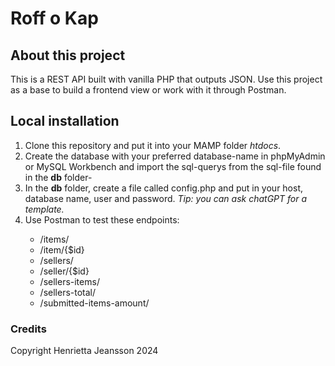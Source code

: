 <!-- @format -->

# Roff o Kap

<h2>About this project</h2>

This is a REST API built with vanilla PHP that outputs JSON. Use this project as
a base to build a frontend view or work with it through Postman.

<h2>Local installation</h2>

<ol>
<li>Clone this repository and put it into your MAMP folder <i>htdocs</i>.</li>
<li>Create the database with your preferred database-name in phpMyAdmin or MySQL Workbench and import the sql-querys from the sql-file found in the <b>db</b> folder-</li>
<li>In the <b>db</b> folder, create a file called config.php and put in your host, database name, user and password. <i>Tip: you can ask chatGPT for a template.</i></li>
<li>Use Postman to test these endpoints:</li>
<ul>
<li>/items/</li>
<li>/item/{$id}</li>
<li>/sellers/</li>
<li>/seller/{$id}</li>
<li>/sellers-items/</li>
<li>/sellers-total/</li>
<li>/submitted-items-amount/</li>
</ul>
</ol>

<h3>Credits</h3>
Copyright Henrietta Jeansson 2024
